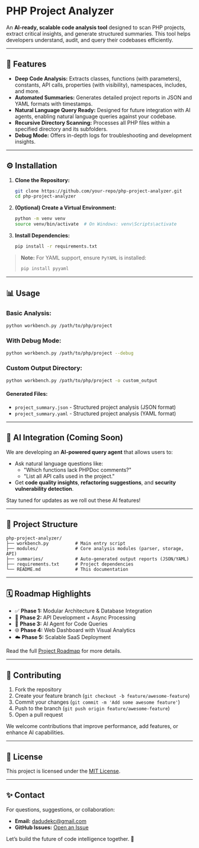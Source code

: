 # PHP Project Analyzer

An **AI-ready, scalable code analysis tool** designed to scan PHP projects, extract critical insights, and generate structured summaries. This tool helps developers understand, audit, and query their codebases efficiently.

---

## 🚀 **Features**

- **Deep Code Analysis:** Extracts classes, functions (with parameters), constants, API calls, properties (with visibility), namespaces, includes, and more.
- **Automated Summaries:** Generates detailed project reports in JSON and YAML formats with timestamps.
- **Natural Language Query Ready:** Designed for future integration with AI agents, enabling natural language queries against your codebase.
- **Recursive Directory Scanning:** Processes all PHP files within a specified directory and its subfolders.
- **Debug Mode:** Offers in-depth logs for troubleshooting and development insights.

---

## ⚙️ **Installation**

1. **Clone the Repository:**  
   ```bash
   git clone https://github.com/your-repo/php-project-analyzer.git
   cd php-project-analyzer
   ```

2. **(Optional) Create a Virtual Environment:**  
   ```bash
   python -m venv venv
   source venv/bin/activate  # On Windows: venv\Scripts\activate
   ```

3. **Install Dependencies:**  
   ```bash
   pip install -r requirements.txt
   ```

> **Note:** For YAML support, ensure `PyYAML` is installed:
> ```bash
> pip install pyyaml
> ```

---

## 📊 **Usage**

### **Basic Analysis:**  
```bash
python workbench.py /path/to/php/project
```

### **With Debug Mode:**  
```bash
python workbench.py /path/to/php/project --debug
```

### **Custom Output Directory:**  
```bash
python workbench.py /path/to/php/project -o custom_output
```

#### **Generated Files:**
- `project_summary.json` - Structured project analysis (JSON format)
- `project_summary.yaml` - Structured project analysis (YAML format)

---

## 🤖 **AI Integration (Coming Soon)**

We are developing an **AI-powered query agent** that allows users to:
- Ask natural language questions like:
  - "Which functions lack PHPDoc comments?"
  - "List all API calls used in the project."
- Get **code quality insights**, **refactoring suggestions**, and **security vulnerability detection**.

Stay tuned for updates as we roll out these AI features!

---

## 📂 **Project Structure**

```
php-project-analyzer/
├── workbench.py          # Main entry script
├── modules/              # Core analysis modules (parser, storage, API)
├── summaries/            # Auto-generated output reports (JSON/YAML)
├── requirements.txt      # Project dependencies
└── README.md             # This documentation
```

---

## 🗓️ **Roadmap Highlights**

- ✅ **Phase 1:** Modular Architecture & Database Integration
- 🚀 **Phase 2:** API Development + Async Processing
- 🤖 **Phase 3:** AI Agent for Code Queries
- 🌐 **Phase 4:** Web Dashboard with Visual Analytics
- ☁️ **Phase 5:** Scalable SaaS Deployment

Read the full [Project Roadmap](./ROADMAP.md) for more details.

---

## 🤝 **Contributing**

1. Fork the repository
2. Create your feature branch (`git checkout -b feature/awesome-feature`)
3. Commit your changes (`git commit -m 'Add some awesome feature'`)
4. Push to the branch (`git push origin feature/awesome-feature`)
5. Open a pull request

We welcome contributions that improve performance, add features, or enhance AI capabilities.

---

## 📜 **License**

This project is licensed under the [MIT License](./LICENSE).

---

## ✨ **Contact**

For questions, suggestions, or collaboration:
- **Email:** dadudekc@gmail.com
- **GitHub Issues:** [Open an Issue](https://github.com/your-repo/php-project-analyzer/issues)

Let’s build the future of code intelligence together. 🚀

